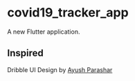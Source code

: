 # covid19_tracker_app

A new Flutter application.

## Inspired

Dribble UI Design by [Ayush Parashar](https://dribbble.com/shots/11049506-Covid19-India-Tracker-Freebie/attachments/2645503?mode=media)